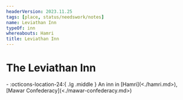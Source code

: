 ```yaml
---
headerVersion: 2023.11.25
tags: [place, status/needswork/notes]
name: Leviathan Inn
typeOf: inn
whereabouts: Hamri
title: Leviathan Inn
---
```

# The Leviathan Inn
<div class="grid cards ext-narrow-margin ext-one-column" markdown>
-    :octicons-location-24:{ .lg .middle } An inn in [Hamri](<./hamri.md>), [Mawar Confederacy](<./mawar-confederacy.md>)  
</div>


